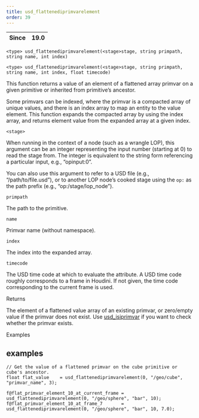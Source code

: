 ```yaml
---
title: usd_flattenediprimvarelement
order: 39
---
```

| Since | 19.0 |
| --- | --- |

`<type> usd_flattenediprimvarelement(<stage>stage, string primpath, string name, int index)`

`<type> usd_flattenediprimvarelement(<stage>stage, string primpath, string name, int index, float timecode)`

This function returns a value of an element of a flattened array primvar on a given primitive or inherited from primitive’s ancestor.

Some primvars can be indexed, where the primvar is a compacted array of unique values, and there is an index array to map an entity to the value element. This function expands the compacted array by using the index array, and returns element value from the expanded array at a given index.

`<stage>`

When running in the context of a node (such as a wrangle LOP), this argument can be an integer representing the input number (starting at 0) to read the stage from. The integer is equivalent to the string form referencing a particular input, e.g., “opinput:0”.

You can also use this argument to refer to a USD file (e.g., “/path/to/file.usd”), or to another LOP node’s cooked stage using the `op:` as the path prefix (e.g., “op:/stage/lop_node”).

`primpath`

The path to the primitive.

`name`

Primvar name (without namespace).

`index`

The index into the expanded array.

`timecode`

The USD time code at which to evaluate the attribute. A USD time code roughly corresponds to a frame in Houdini. If not given, the time code corresponding to the current frame is used.

Returns

The element of a flattened value array of an existing primvar, or zero/empty value if the primvar does not exist. Use [usd_isiprimvar](./usd_isiprimvar "Checks if the primitive or its ancestor has a primvar of the given name.") if you want to check whether the primvar exists.

Examples

## examples

```vex
// Get the value of a flattened primvar on the cube primitive or cube's ancestor.
float flat_value    = usd_flattenediprimvarelement(0, "/geo/cube", "primvar_name", 3);

f@flat_primvar_element_10_at_current_frame = usd_flattenediprimvarelement(0, "/geo/sphere", "bar", 10);
f@flat_primvar_element_10_at_frame_7       = usd_flattenediprimvarelement(0, "/geo/sphere", "bar", 10, 7.0);

```
